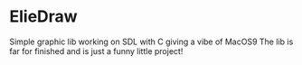 # ElieDraw
Simple graphic lib working on SDL with C giving a vibe of MacOS9
The lib is far for finished and is just a funny little project!
